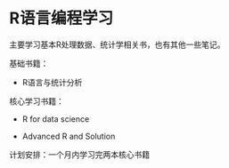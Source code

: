 # R语言编程学习

主要学习基本R处理数据、统计学相关书，也有其他一些笔记。

基础书籍：

- R语言与统计分析 


核心学习书籍：

- R for data science

- Advanced R and Solution

计划安排：一个月内学习完两本核心书籍